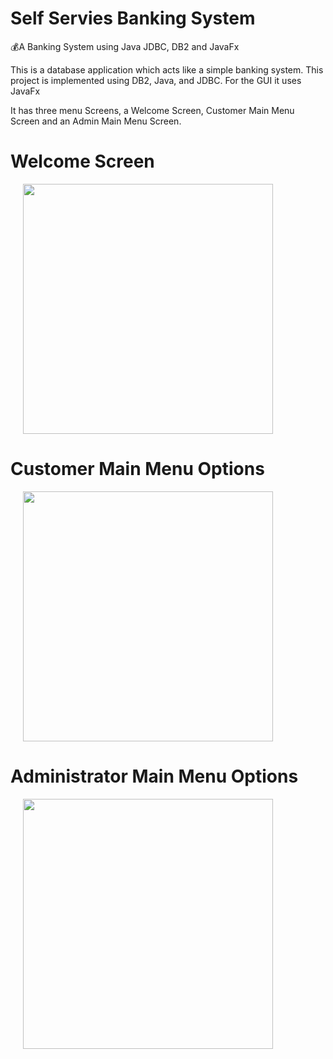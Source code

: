 # Self Servies Banking System
💰A Banking System using Java JDBC, DB2 and JavaFx

This is a database application which acts like a simple banking system.
This project is implemented using DB2, Java, and JDBC. For the GUI it uses JavaFx

It has three menu Screens, a Welcome Screen, Customer Main Menu Screen and an Admin Main Menu Screen.

# Welcome Screen

<img src="https://imgur.com/Dgp1rFV.jpg" width=400 hspace="20">

# Customer Main Menu Options

<img src="https://imgur.com/FaPpdcb.jpg" width=400 hspace="20">

# Administrator Main Menu Options

<img src="https://imgur.com/zhSxepE.jpg" width=400 hspace="20">


